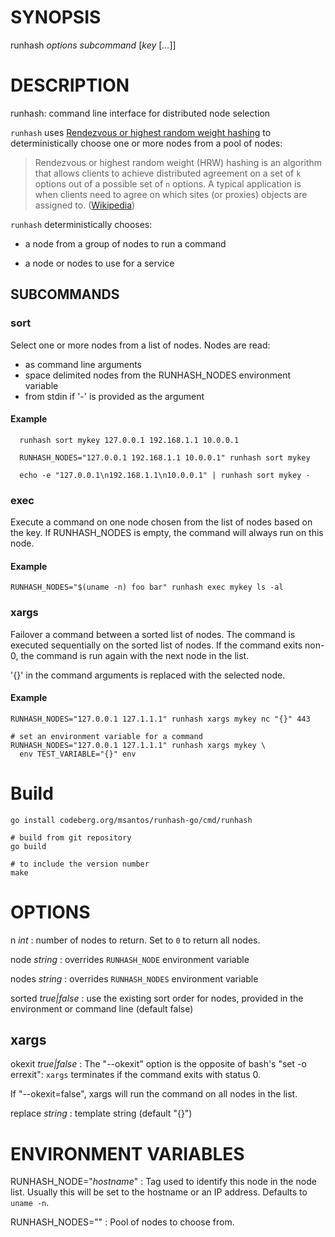 # SYNOPSIS

runhash *options* *subcommand* [*key* [*...*]]

# DESCRIPTION

runhash: command line interface for distributed node selection

`runhash` uses [Rendezvous or highest random weight
hashing](http://www.eecs.umich.edu/techreports/cse/96/CSE-TR-316-96.pdf)
to deterministically choose one or more nodes from a pool of nodes:

> Rendezvous or highest random weight (HRW) hashing is
> an algorithm that allows clients to achieve distributed
> agreement on a set of `k` options out of a possible set of
> `n` options. A typical application is when clients need
> to agree on which sites (or proxies) objects are assigned
> to. ([Wikipedia](https://en.wikipedia.org/wiki/Rendezvous_hashing))

`runhash` deterministically chooses:

* a node from a group of nodes to run a command

* a node or nodes to use for a service

## SUBCOMMANDS

### sort

Select one or more nodes from a list of nodes. Nodes are read:

* as command line arguments
* space delimited nodes from the RUNHASH_NODES environment variable
* from stdin if '-' is provided as the argument

#### Example

      runhash sort mykey 127.0.0.1 192.168.1.1 10.0.0.1

      RUNHASH_NODES="127.0.0.1 192.168.1.1 10.0.0.1" runhash sort mykey

      echo -e "127.0.0.1\n192.168.1.1\n10.0.0.1" | runhash sort mykey -

### exec

Execute a command on one node chosen from the list of nodes based on the
key. If RUNHASH_NODES is empty, the command will always run on this node.

#### Example

    RUNHASH_NODES="$(uname -n) foo bar" runhash exec mykey ls -al

### xargs

Failover a command between a sorted list of nodes. The command is executed
sequentially on the sorted list of nodes. If the command exits non-0,
the command is run again with the next node in the list.

'{}' in the command arguments is replaced with the selected node.

#### Example

    RUNHASH_NODES="127.0.0.1 127.1.1.1" runhash xargs mykey nc "{}" 443

    # set an environment variable for a command
    RUNHASH_NODES="127.0.0.1 127.1.1.1" runhash xargs mykey \
      env TEST_VARIABLE="{}" env

# Build

    go install codeberg.org/msantos/runhash-go/cmd/runhash

    # build from git repository
    go build

    # to include the version number
    make

# OPTIONS

n *int*
: number of nodes to return. Set to `0` to return all nodes.

node *string*
: overrides `RUNHASH_NODE` environment variable

nodes *string*
: overrides `RUNHASH_NODES` environment variable

sorted *true|false*
: use the existing sort order for nodes, provided in the environment or
  command line (default false)

## xargs

okexit *true|false*
: The "--okexit" option is the opposite of bash's "set -o errexit": `xargs`
  terminates if the command exits with status 0.

  If "--okexit=false", xargs will run the command on all nodes in
  the list.

replace *string*
: template string (default "{}")

# ENVIRONMENT VARIABLES

RUNHASH_NODE="*hostname*"
: Tag used to identify this node in the node list. Usually this will be
  set to the hostname or an IP address. Defaults to `uname -n`.

RUNHASH_NODES=""
: Pool of nodes to choose from.
